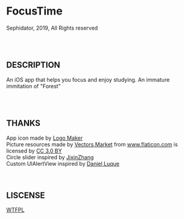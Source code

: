 # FocusTime

Sephidator, 2019, All Rights reserved

<br/>

<br/>

## DESCRIPTION

An iOS app that helps you focus and enjoy studying. An immature immitation of "Forest"

<br/>

<br/>

## THANKS

<div>
App icon made by <a href="https://itunes.apple.com/cn/app/logo-maker-%E5%BF%AB%E9%80%9F%E5%95%86%E6%A0%87%E5%88%B6%E4%BD%9C%E5%92%8C%E5%9B%BE%E6%A0%87%E8%AE%BE%E8%AE%A1%E5%B7%A5%E5%85%B7/id1143390028?mt=8" title="Logo Maker">Logo Maker</a>
</div>

<div>
Picture resources made by <a href="https://www.flaticon.com/packs/nature-31/3" title="Vectors Market">Vectors Market</a> from <a href="https://www.flaticon.com/"          title="Flaticon">www.flaticon.com</a> is licensed by <a href="http://creativecommons.org/licenses/by/3.0/"          title="Creative Commons BY 3.0" target="_blank">CC 3.0 BY</a>
</div>

<div>
Circle slider inspired by <a href="https://github.com/JixinZhang/ZCircleSlider/">JixinZhang</a>
</div>

<div>
Custom UIAlertView inspired by <a href="https://medium.com/if-let-swift-programming/design-and-code-your-own-uialertview-ec3d8c000f0a">Daniel Luque</a>
</div>

<br/>

<br/>

## LISCENSE

<div>
<a href="http://www.wtfpl.net/">WTFPL</a>
</div>
